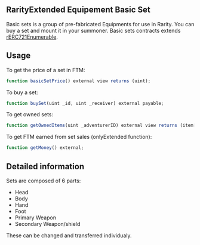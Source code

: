 ## RarityExtended Equipement Basic Set

Basic sets is a group of pre-fabricated Equipments for use in Rarity. You can buy a set and mount it in your summoner. 
Basic sets contracts extends [rERC721Enumerable](contracts/rERC721Enumerable.sol).

## Usage

To get the price of a set in FTM:

```js
function basicSetPrice() external view returns (uint);
```

To buy a set:

```js
function buySet(uint _id, uint _receiver) external payable;
```

To get owned sets:

```js
function getOwnedItems(uint _adventurerID) external view returns (item[] memory);
```

To get FTM earned from set sales (onlyExtended function):

```js
function getMoney() external;
```

## Detailed information

Sets are composed of 6 parts:

- Head
- Body
- Hand
- Foot
- Primary Weapon
- Secondary Weapon/shield

These can be changed and transferred individualy.